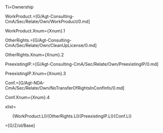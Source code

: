 Ti=Ownership

WorkProduct.=[G/Agt-Consulting-CmA/Sec/Relate/Own/WorkProduct/0.md]

WorkProduct.Xnum={Xnum}.1

OtherRights.=[G/Agt-Consulting-CmA/Sec/Relate/Own/CleanUpLicense/0.md]

OtherRights.Xnum={Xnum}.2

PreexistingIP.=[G/Agt-Consulting-CmA/Sec/Relate/Own/PreexistingIP/0.md]

PreexistingIP.Xnum={Xnum}.3

Conf.=[G/Agt-NDA-CmA/Sec/Relate/Own/NoTransferOfRightsInConfInfo/0.md]

Conf.Xnum={Xnum}.4

xlist=<ol>{WorkProduct.LI}{OtherRights.LI}{PreexistingIP.LI}{Conf.LI}</ol>

=[G/Z/ol/Base]